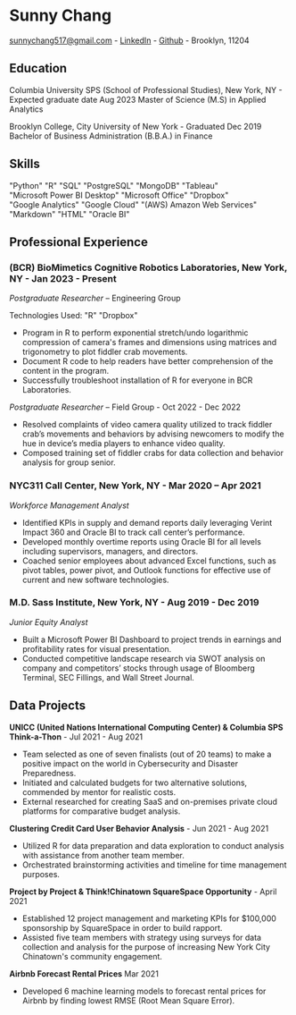 # Sunny Chang

sunnychang517@gmail.com - [LinkedIn](https://www.linkedin.com/in/sunnychang517) - [Github](https://github.com/sunnychang517) - Brooklyn, 11204

## Education 

Columbia University SPS (School of Professional Studies), New York, NY - Expected graduate date Aug 2023 
Master of Science (M.S) in Applied Analytics

Brooklyn College, City University of New York - Graduated Dec 2019
Bachelor of Business Administration (B.B.A.) in Finance

## Skills

"Python" "R" "SQL" "PostgreSQL" "MongoDB" "Tableau" <br>
"Microsoft Power BI Desktop" "Microsoft Office" "Dropbox"<br>
"Google Analytics" "Google Cloud" "(AWS) Amazon Web Services" <br>
"Markdown" "HTML" "Oracle BI" <br>

## Professional Experience
### (BCR) BioMimetics Cognitive Robotics Laboratories, New York, NY -  Jan 2023 - Present                                       
*Postgraduate Researcher* – Engineering Group

Technologies Used: "R" "Dropbox" 
+ Program in R to perform exponential stretch/undo logarithmic compression of camera's frames and dimensions using matrices and trigonometry to plot fiddler crab movements. 
+ Document R code to help readers have better comprehension of the content in the program. 
+ Successfully troubleshoot installation of R for everyone in BCR Laboratories.

*Postgraduate Researcher* – Field Group - Oct 2022 - Dec 2022
+ Resolved complaints of video camera quality utilized to track fiddler crab’s movements and behaviors by advising newcomers to modify the hue in device’s media players to enhance video quality.
+ Composed training set of fiddler crabs for data collection and behavior analysis for group senior.

### NYC311 Call Center, New York, NY - Mar 2020 – Apr 2021
*Workforce Management Analyst*
+ Identified KPIs in supply and demand reports daily leveraging Verint Impact 360 and Oracle BI to track call center’s performance.
+ Developed monthly overtime reports using Oracle BI for all levels including supervisors, managers, and directors.
+ Coached senior employees about advanced Excel functions, such as pivot tables, power pivot, and Outlook functions for effective use of current and new software technologies.

### M.D. Sass Institute, New York, NY - Aug 2019 - Dec 2019
*Junior Equity Analyst*
+ Built a Microsoft Power BI Dashboard to project trends in earnings and profitability rates for visual
presentation.
+ Conducted competitive landscape research via SWOT analysis on company and competitors’ stocks through usage of Bloomberg Terminal, SEC Fillings, and Wall Street Journal.

## Data Projects

<strong>UNICC (United Nations International Computing Center) & Columbia SPS Think-a-Thon</strong> - Jul 2021 - Aug 2021
+ Team selected as one of seven finalists (out of 20 teams) to make a positive impact on the world in Cybersecurity and Disaster Preparedness.
+ Initiated and calculated budgets for two alternative solutions, commended by mentor for realistic costs.
+ External researched for creating SaaS and on-premises private cloud platforms for comparative budget analysis.

<strong>Clustering Credit Card User Behavior Analysis</strong> - Jun 2021 - Aug 2021
+ Utilized R for data preparation and data exploration to conduct analysis with assistance from another team member.
+	Orchestrated brainstorming activities and timeline for time management purposes.

<strong>Project by Project & Think!Chinatown SquareSpace Opportunity</strong> - April 2021
+ Established 12 project management and marketing KPIs for $100,000 sponsorship by SquareSpace in order to build rapport.
+ Assisted five team members with strategy using surveys for data collection and analysis for the purpose of increasing New York City Chinatown's community engagement. 

<strong>Airbnb Forecast Rental Prices</strong> 									         Mar 2021
+	Developed 6 machine learning models to forecast rental prices for Airbnb by finding lowest RMSE (Root Mean Square Error).








